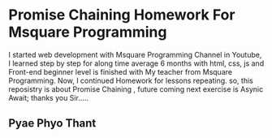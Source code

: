 
# Promise Chaining Homework For Msquare Programming

I started web development with Msquare Programming Channel in Youtube, I learned step by step for along time average 6 months with html, css, js and Front-end beginner level is finished with My teacher from Msquare Programming. Now, I continued Homework for lessons repeating. so, this reposistry is about Promise Chaining , future  coming next exercise
is Asynic Await; 
thanks you Sir.....
## Pyae Phyo Thant
